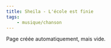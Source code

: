 ```yaml
---
title: Sheila - L'école est finie
tags:
    - musique/chanson
---
```


Page créée automatiquement, mais vide.
